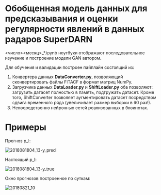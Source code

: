# Обобщенная модель данных для предсказывания и оценки регулярности явлений в данных радаров SuperDARN

<число><месяц>_*.ipynb ноутбуки отображают последовательное изучение и построение модели GAN автором.

Для обучения и валидации построен пайплайн состоящий из:
  1. Конвертера данных <b>DataConverter.py</b>, позволяющий сконвертировать файлы FITACF в формат матриц NumPy.
  2. Загрузчика данных <b>DataLoader.py</b> и <b>ShiftLoader.py</b> оба позволяют: загрузить датасет полностью в память, подгружать датасет. Кроме того, ShiftConverter позволяет аугментировать датасет посредством сдвига временного ряда (увеличивает размер выборки в 60 раз!).
  3. Непосредственно нейронных сетей реализованных в блокнотах.

# Примеры
Прогноз p_l:

![2018081804_13-y_pred](https://github.com/kupaqu/superdarn-nn/assets/39209065/0cdaed62-e2d5-48f9-b35e-a1a0b2785f39)

Настоящий p_l:

![2018081804_13-y_true](https://github.com/kupaqu/superdarn-nn/assets/39209065/10d3186f-48f5-43d7-9c32-c28355cf986e)

Окно прогнозов построенное по суткам:

![20180821_10](https://github.com/kupaqu/superdarn-nn/assets/39209065/11f2f7c8-7521-4904-8768-d023c0d38987)
